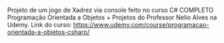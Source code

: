 Projeto de um jogo de Xadrez via console feito no curso C# COMPLETO Programação Orientada a Objetos + Projetos do Professor Nelio Alves na Udemy.
Link do curso: https://www.udemy.com/course/programacao-orientada-a-objetos-csharp/
